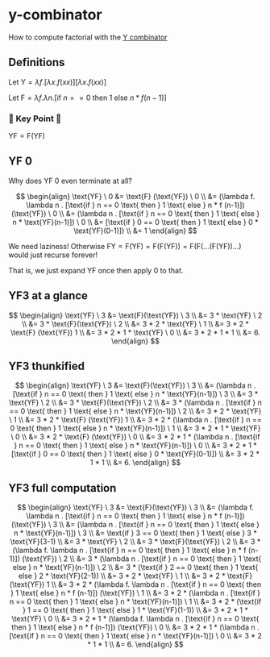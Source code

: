 # y-combinator

How to compute factorial with the [Y combinator](https://en.wikipedia.org/wiki/Fixed-point_combinator#Y_combinator)

## Definitions

Let $\text{Y} = \lambda f . [\lambda x . f(xx)][\lambda x . f(xx)]$

Let $\text{F} = \lambda f . \lambda n . [\text{if } n == 0 \text{ then } 1 \text{ else } n * f (n-1)]$

### 🚨 Key Point 🚨

$\text{YF} = \text{F} (\text{YF})$

## $\text{YF} \ 0$

Why does $\text{YF} \ 0$ even terminate at all?

$$
\begin{align}
    \text{YF} \ 0 &= \text{F} (\text{YF}) \ 0 \\
                  &= (\lambda f. \lambda n . [\text{if } n == 0 \text{ then } 1 \text{ else } n * f (n-1)]) (\text{YF}) \ 0 \\
                  &= (\lambda n . [\text{if } n == 0 \text{ then } 1 \text{ else } n * \text{YF}(n-1)]) \ 0 \\
                  &= [\text{if } 0 == 0 \text{ then } 1 \text{ else } 0 * \text{YF}(0-1)]) \\
                  &= 1
\end{align}
$$

We need laziness! Otherwise $\text{FY} = \text{F} (\text{YF}) = \text{F} (\text{F} (\text{YF})) = \text{F} (\text{F} (\ldots (\text{F} (\text{YF})) \ldots )$ would just recurse forever!

That is, we just expand $\text{YF}$ once then apply 0 to that.

## $\text{YF}3$ at a glance

$$
\begin{align}
    \text{YF} \ 3 &= \text{F}(\text{YF}) \ 3 \\
                         &= 3 * \text{YF} \ 2 \\
                         &= 3 * \text{F}(\text{YF}) \ 2 \\
                         &= 3 * 2 * \text{YF} \ 1 \\
                         &= 3 * 2 * \text{F} (\text{YF}) 1 \\
                         &= 3 * 2 * 1 * \text{YF} \ 0 \\
                         &= 3 * 2 * 1 * 1 \\
                         &= 6.
\end{align}
$$

## $\text{YF}3$ thunkified

$$
\begin{align}
    \text{YF} \ 3 &= \text{F}(\text{YF}) \ 3 \\
                  &= (\lambda n . [\text{if } n == 0 \text{ then } 1 \text{ else } n * \text{YF}(n-1)]) \ 3 \\
                  &= 3 * \text{YF} \ 2 \\
                  &= 3 * \text{F}(\text{YF}) \ 2 \\
                  &= 3 * (\lambda n . [\text{if } n == 0 \text{ then } 1 \text{ else } n * \text{YF}(n-1)]) \ 2 \\
                  &= 3 * 2 * \text{YF} \ 1 \\
                  &= 3 * 2 * \text{F} (\text{YF}) 1 \\
                  &= 3 * 2 * (\lambda n . [\text{if } n == 0 \text{ then } 1 \text{ else } n * \text{YF}(n-1)]) \ 1 \\
                  &= 3 * 2 * 1 * \text{YF} \ 0 \\
                  &= 3 * 2 * \text{F} (\text{YF}) \ 0 \\
                  &= 3 * 2 * 1 * (\lambda n . [\text{if } n == 0 \text{ then } 1 \text{ else } n * \text{YF}(n-1)]) \ 0 \\
                  &= 3 * 2 * 1 * [\text{if } 0 == 0 \text{ then } 1 \text{ else } 0 * \text{YF}(0-1)]) \\
                  &= 3 * 2 * 1 * 1 \\
                  &= 6.
\end{align}
$$

## $\text{YF}3$ full computation

$$
\begin{align}
    \text{YF} \ 3 &= \text{F}(\text{YF}) \ 3 \\
                         &= (\lambda f. \lambda n . [\text{if } n == 0 \text{ then } 1 \text{ else } n * f (n-1)]) (\text{YF}) \ 3 \\
                         &= (\lambda n . [\text{if } n == 0 \text{ then } 1 \text{ else } n * \text{YF}(n-1)]) \ 3 \\
                         &= \text{if } 3 == 0 \text{ then } 1 \text{ else } 3 * \text{YF}(3-1) \\
                         &= 3 * \text{YF} \ 2 \\
                         &= 3 * \text{F}(\text{YF}) \ 2 \\
                         &= 3 * (\lambda f. \lambda n . [\text{if } n == 0 \text{ then } 1 \text{ else } n * f (n-1)]) (\text{YF}) \ 2 \\
                         &= 3 * (\lambda n . [\text{if } n == 0 \text{ then } 1 \text{ else } n * \text{YF}(n-1)]) \ 2 \\
                         &= 3 * (\text{if } 2 == 0 \text{ then } 1 \text{ else } 2 * \text{YF}(2-1)) \\
                         &= 3 * 2 * \text{YF} \ 1 \\
                         &= 3 * 2 * \text{F} (\text{YF}) 1 \\
                         &= 3 * 2 * (\lambda f. \lambda n . [\text{if } n == 0 \text{ then } 1 \text{ else } n * f (n-1)]) (\text{YF}) \ 1 \\
                         &= 3 * 2 * (\lambda n . [\text{if } n == 0 \text{ then } 1 \text{ else } n * \text{YF}(n-1)]) \ 1 \\
                         &= 3 * 2 * (\text{if } 1 == 0 \text{ then } 1 \text{ else } 1 * \text{YF}(1-1)) \\
                         &= 3 * 2 * 1 * \text{YF} \ 0 \\
                         &= 3 * 2 * 1 * (\lambda f. \lambda n . [\text{if } n == 0 \text{ then } 1 \text{ else } n * f (n-1)]) (\text{YF}) \ 0 \\
                         &= 3 * 2 * 1 * (\lambda n . [\text{if } n == 0 \text{ then } 1 \text{ else } n * \text{YF}(n-1)]) \ 0 \\
                         &= 3 * 2 * 1 * 1 \\
                         &= 6.
\end{align}
$$


